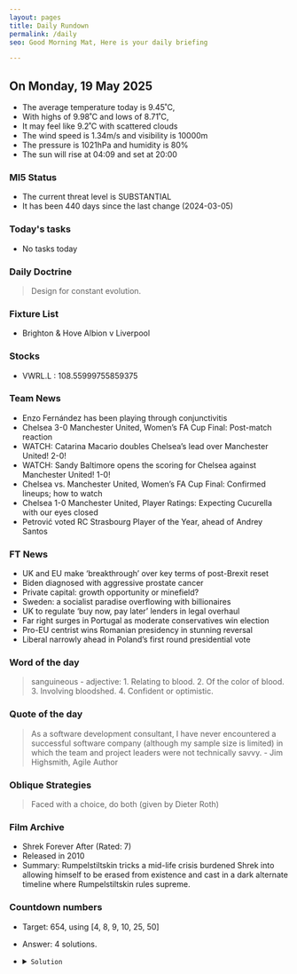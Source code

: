 ```yaml
---
layout: pages
title: Daily Rundown
permalink: /daily
seo: Good Morning Mat, Here is your daily briefing

---
```


<!-- weather_marker starts -->
## On Monday, 19 May 2025

- The average temperature today is 9.45˚C,
- With highs of 9.98˚C and lows of 8.71˚C,
- It may feel like 9.2˚C with scattered clouds
- The wind speed is 1.34m/s and visibility is 10000m
- The pressure is 1021hPa and humidity is 80%
- The sun will rise at 04:09 and set at 20:00

<!-- weather_marker ends -->

### MI5 Status
<!-- threat_marker starts -->
- The current threat level is <span class="highlighter">SUBSTANTIAL</span>
- It has been 440 days since the last change (2024-03-05)

<!-- threat_marker ends -->

### Today's tasks
<!-- task_marker starts -->
- No tasks today
<!-- task_marker ends -->

### Daily Doctrine
<!-- doctrine_marker starts -->
> Design for constant evolution.
<!-- doctrine_marker ends -->

### Fixture List

<!-- fixture_marker starts -->
- Brighton & Hove Albion v Liverpool
<!-- fixture_marker ends -->


### Stocks

<!-- stocks_marker starts -->

- VWRL.L : 108.55999755859375 

<!-- stocks_marker ends -->


### Team News
<!-- news_marker starts -->

 - Enzo Fernández has been playing through conjunctivitis
 - Chelsea 3-0 Manchester United, Women’s FA Cup Final: Post-match reaction
 - WATCH: Catarina Macario doubles Chelsea’s lead over Manchester United! 2-0!
 - WATCH: Sandy Baltimore opens the scoring for Chelsea against Manchester United! 1-0!
 - Chelsea vs. Manchester United, Women’s FA Cup Final: Confirmed lineups; how to watch
 - Chelsea 1-0 Manchester United, Player Ratings: Expecting Cucurella with our eyes closed
 - Petrović voted RC Strasbourg Player of the Year, ahead of Andrey Santos

<!-- news_marker ends -->

### FT News

<!-- ftnews_marker starts -->

 - UK and EU make ‘breakthrough’ over key terms of post-Brexit reset
 - Biden diagnosed with aggressive prostate cancer
 - Private capital: growth opportunity or minefield?
 - Sweden: a socialist paradise overflowing with billionaires
 - UK to regulate ‘buy now, pay later’ lenders in legal overhaul
 - Far right surges in Portugal as moderate conservatives win election
 - Pro-EU centrist wins Romanian presidency in stunning reversal
 - Liberal narrowly ahead in Poland’s first round presidential vote

<!-- ftnews_marker ends -->

### Word of the day

<!-- word_marker starts -->

 > sanguineous - adjective: 1. Relating to blood. 2. Of the color of blood. 3. Involving bloodshed. 4. Confident or optimistic.

<!-- word_marker ends -->


### Quote of the day
<!-- quote_marker starts -->

> As a software development consultant, I have never encountered a successful software company (although my sample size is limited) in which the team and project leaders were not technically savvy. - Jim Highsmith, Agile Author

<!-- quote_marker ends -->

### Oblique Strategies
<!-- eno_marker starts -->
> Faced with a choice, do both (given by Dieter Roth)

<!-- eno_marker ends -->

### Film Archive

<!-- film_marker starts -->
- Shrek Forever After (Rated: 7)
- Released in 2010
- Summary: Rumpelstiltskin tricks a mid-life crisis burdened Shrek into allowing himself to be erased from existence and cast in a dark alternate timeline where Rumpelstiltskin rules supreme.
<!-- film_marker ends -->

### Countdown numbers
<!-- game_marker starts -->

- Target: 654, using [4, 8, 9, 10, 25, 50]
- Answer: 4 solutions.

- <details><summary><code>Solution</code></summary>

  Solution: ( 50 + 25 ) x 8 + ( 10 - 4 ) x 9

   </details>

<!-- game_marker ends -->
